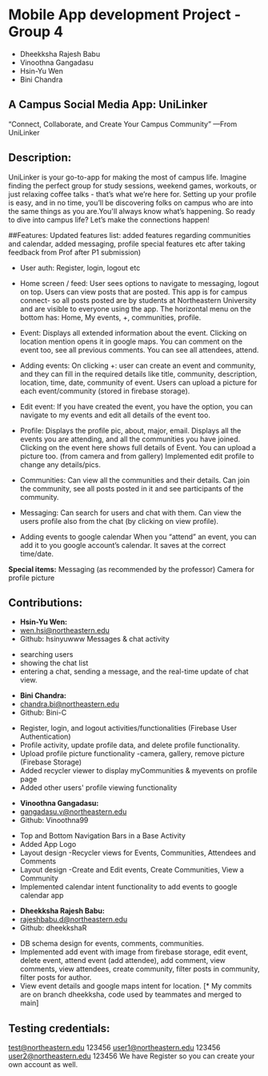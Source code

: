 # Mobile App development Project - Group 4

- Dheekksha Rajesh Babu
- Vinoothna Gangadasu
- Hsin-Yu Wen
- Bini Chandra

## A Campus Social Media App: UniLinker
“Connect, Collaborate, and Create Your Campus Community” —From UniLinker

## Description: 

UniLinker is your go-to-app for making the most of campus life. Imagine finding the perfect group for study sessions, weekend games, workouts, or just relaxing coffee talks - that’s what we’re here for. Setting up your profile is easy, and in no time, you’ll be discovering folks on campus who are into the same things as you are.You'll always know what’s happening. So ready to dive into campus life?
Let’s make the connections happen!


##Features:
Updated features list: added features regarding communities and calendar, added messaging, profile special features etc after taking feedback from Prof after P1 submission)

* User auth:
Register, login, logout etc

* Home screen / feed: 
User sees options to navigate to messaging, logout on top.
Users can view posts that are posted. This app is for campus connect- so all posts posted are by students at Northeastern University and are visible to everyone using the app.
The horizontal menu on the bottom has: Home, My events, +, communities, profile.

* Event:
Displays all extended information about the event.
Clicking on location mention opens it in google maps.
You can comment on the event too, see all previous comments.
You can see all attendees, attend.

* Adding events:
On clicking +: user can create an event and community, and they can fill in the required details like title, community, description, location, time, date, community of event. Users can upload a picture for each event/community (stored in firebase storage).

* Edit event:
If you have created the event, you have the option, you can navigate to my events and edit all details of the event too.

* Profile:
Displays the profile pic, about, major, email.
Displays all the events you are attending, and all the communities you have joined.
Clicking on the event here shows full details of Event.
You can upload a picture too. (from camera and from gallery)
Implemented edit profile to change any details/pics.
 
* Communities:
Can view all the communities and their details.
Can join the community, see all posts posted in it and see participants of the community.

* Messaging:
Can search for users and chat with them.
Can view the users profile also from the chat (by clicking on view profile).

* Adding events to google calendar
When you “attend” an event, you can add it to you google account’s calendar. It saves at the correct time/date. 


**Special items:**
Messaging (as recommended by the professor)
Camera for profile picture


## Contributions: 

* **Hsin-Yu Wen:**
* wen.hsi@northeastern.edu
* Github: hsinyuwww
Messages & chat activity
- searching users 
- showing the chat list
- entering a chat, sending a message, and the real-time update of chat view.

* **Bini Chandra:**
* chandra.bi@northeastern.edu
* Github: Bini-C
- Register, login, and logout activities/functionalities (Firebase User Authentication)
- Profile activity, update profile data, and delete profile functionality.
- Upload profile picture functionality -camera, gallery, remove picture (Firebase Storage)
- Added recycler viewer to display myCommunities & myevents on profile page
- Added other users' profile viewing functionality

* **Vinoothna Gangadasu:**
* gangadasu.v@northeastern.edu
* Github: Vinoothna99
- Top and Bottom Navigation Bars in a Base Activity 
- ⁠Added App Logo
- ⁠Layout design -Recycler views for Events, Communities, Attendees and Comments
- ⁠Layout design -Create and Edit events, Create Communities, View a Community
- ⁠Implemented calendar intent functionality to add events to google calendar app

* **Dheekksha Rajesh Babu:** 
* rajeshbabu.d@northeastern.edu
* Github: dheekkshaR
- DB schema design for events, comments, communities.
- Implemented add event with image from firebase storage, edit event, delete event, attend event (add attendee), add comment, view comments, view attendees, create community, filter posts in community, filter posts for author.
- View event details and google maps intent for location.
[* My commits are on branch dheekksha, code used by teammates and merged to main]

## Testing credentials:
test@northeastern.edu
123456
user1@northeastern.edu
123456
user2@northeastern.edu
123456
We have Register so you can create your own account as well.
